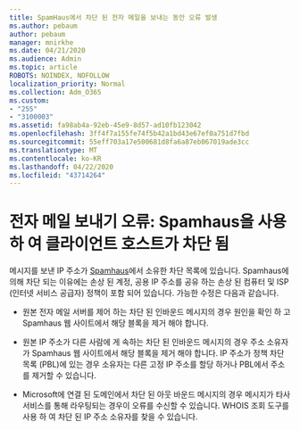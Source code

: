 ```yaml
---
title: SpamHaus에서 차단 된 전자 메일을 보내는 동안 오류 발생
ms.author: pebaum
author: pebaum
manager: mnirkhe
ms.date: 04/21/2020
ms.audience: Admin
ms.topic: article
ROBOTS: NOINDEX, NOFOLLOW
localization_priority: Normal
ms.collection: Adm_O365
ms.custom:
- "255"
- "3100003"
ms.assetid: fa98ab4a-92eb-45e9-8d57-ad10fb123042
ms.openlocfilehash: 3ff4f7a155fe74f5b42a1bd43e67ef0a751d7fbd
ms.sourcegitcommit: 55eff703a17e500681d8fa6a87eb067019ade3cc
ms.translationtype: MT
ms.contentlocale: ko-KR
ms.lasthandoff: 04/22/2020
ms.locfileid: "43714264"
---
```

# <a name="error-sending-email-client-host-blocked-using-spamhaus"></a>전자 메일 보내기 오류: Spamhaus을 사용 하 여 클라이언트 호스트가 차단 됨

메시지를 보낸 IP 주소가 [Spamhaus](https://go.microsoft.com/fwlink/p/?linkid=123245)에서 소유한 차단 목록에 있습니다. Spamhaus에 의해 차단 되는 이유에는 손상 된 계정, 공용 IP 주소를 공유 하는 손상 된 컴퓨터 및 ISP (인터넷 서비스 공급자) 정책이 포함 되어 있습니다. 가능한 수정은 다음과 같습니다.
  
- 원본 전자 메일 서버를 제어 하는 차단 된 인바운드 메시지의 경우 원인을 확인 하 고 Spamhaus 웹 사이트에서 해당 블록을 제거 해야 합니다.

- 원본 IP 주소가 다른 사람에 게 속하는 차단 된 인바운드 메시지의 경우 주소 소유자가 Spamhaus 웹 사이트에서 해당 블록을 제거 해야 합니다. IP 주소가 정책 차단 목록 (PBL)에 있는 경우 소유자는 다른 고정 IP 주소를 할당 하거나 PBL에서 주소를 제거할 수 있습니다.

- Microsoft에 연결 된 도메인에서 차단 된 아웃 바운드 메시지의 경우 메시지가 타사 서비스를 통해 라우팅되는 경우이 오류를 수신할 수 있습니다. WHOIS 조회 도구를 사용 하 여 차단 된 IP 주소 소유자를 찾을 수 있습니다.
